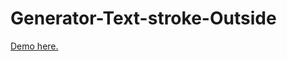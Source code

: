 Generator-Text-stroke-Outside
=====================

[Demo here.](https://anhnguyen1494.github.io/generate-text-stroke-outside/)
